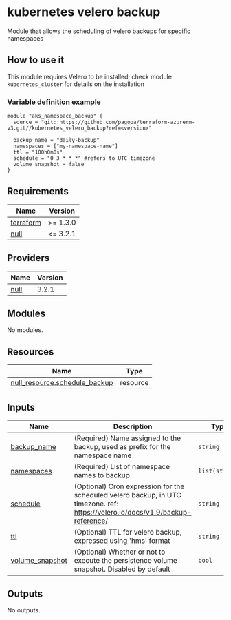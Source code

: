 # kubernetes velero backup

Module that allows the scheduling of velero backups for specific namespaces

## How to use it

This module requires Velero to be installed; check module `kubernetes_cluster` for details on the installation

### Variable definition example

```hcl
module "aks_namespace_backup" {
  source = "git::https://github.com/pagopa/terraform-azurerm-v3.git//kubernetes_velero_backup?ref=<version>"

  backup_name = "daily-backup"
  namespaces = ["my-namespace-name"]
  ttl = "100h0m0s"
  schedule = "0 3 * * *" #refers to UTC timezone
  volume_snapshot = false
}

```


<!-- markdownlint-disable -->
<!-- BEGINNING OF PRE-COMMIT-TERRAFORM DOCS HOOK -->
## Requirements

| Name | Version |
|------|---------|
| <a name="requirement_terraform"></a> [terraform](#requirement\_terraform) | >= 1.3.0 |
| <a name="requirement_null"></a> [null](#requirement\_null) | <= 3.2.1 |

## Providers

| Name | Version |
|------|---------|
| <a name="provider_null"></a> [null](#provider\_null) | 3.2.1 |

## Modules

No modules.

## Resources

| Name | Type |
|------|------|
| [null_resource.schedule_backup](https://registry.terraform.io/providers/hashicorp/null/latest/docs/resources/resource) | resource |

## Inputs

| Name | Description | Type | Default | Required |
|------|-------------|------|---------|:--------:|
| <a name="input_backup_name"></a> [backup\_name](#input\_backup\_name) | (Required) Name assigned to the backup, used as prefix for the namespace name | `string` | n/a | yes |
| <a name="input_namespaces"></a> [namespaces](#input\_namespaces) | (Required) List of namespace names to backup | `list(string)` | n/a | yes |
| <a name="input_schedule"></a> [schedule](#input\_schedule) | (Optional) Cron expression for the scheduled velero backup, in UTC timezone. ref: https://velero.io/docs/v1.9/backup-reference/ | `string` | `"0 3 * * *"` | no |
| <a name="input_ttl"></a> [ttl](#input\_ttl) | (Optional) TTL for velero backup, expressed using '<number>h<number>m<number>s' format | `string` | `"360h0m0s"` | no |
| <a name="input_volume_snapshot"></a> [volume\_snapshot](#input\_volume\_snapshot) | (Optional) Whether or not to execute the persistence volume snapshot. Disabled by default | `bool` | `false` | no |

## Outputs

No outputs.
<!-- END OF PRE-COMMIT-TERRAFORM DOCS HOOK -->
